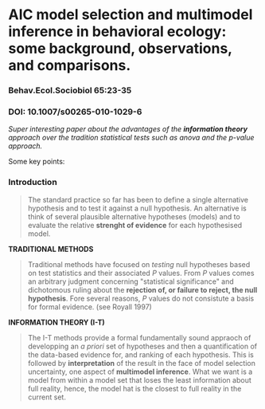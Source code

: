 # AIC model selection and multimodel inference in behavioral ecology: some background, observations, and comparisons.
### Behav.Ecol.Sociobiol 65:23-35
### DOI: 10.1007/s00265-010-1029-6

*Super interesting paper about the advantages of the **information theory** approach over the tradition statistical tests such as anova and the p-value approach.*

Some key points:

### Introduction
> The standard practice so far has been to define a single alternative hypothesis and to test it against a null hypothesis. An alternative is think of several plausible alternative hypotheses (models) and to evaluate the relative **strenght of evidence** for each hypothesised model.

**TRADITIONAL METHODS**
> Traditional methods have focused on *testing* null hypotheses based on test statistics and their associated *P* values. From *P* values comes an arbitrary judgment concerning "statistical significance" and dichotomous ruling about the **rejection of, or failure to reject, the null hypothesis**. Fore several reasons, *P* values do not consistute a basis for formal evidence. (see Royall 1997)

**INFORMATION THEORY (I-T)**
> The I-T methods provide a formal fundamentally sound appraoch of developping an *a priori* set of hypotheses and then a quantification of the data-based evidence for, and ranking of each hypothesis. This is followed by **interpretation** of the result in the face of model selection uncertainty, one aspect of **multimodel inference**. What we want is a model from within a model set that loses the least information about full reality, hence, the model hat is the closest to full reality in the current set. 
